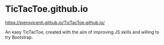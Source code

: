 # TicTacToe.github.io
https://pierovicenti.github.io/TicTacToe.github.io/

An easy TicTacToe, created with the aim of improving JS skills and willing to try Bootstrap.
